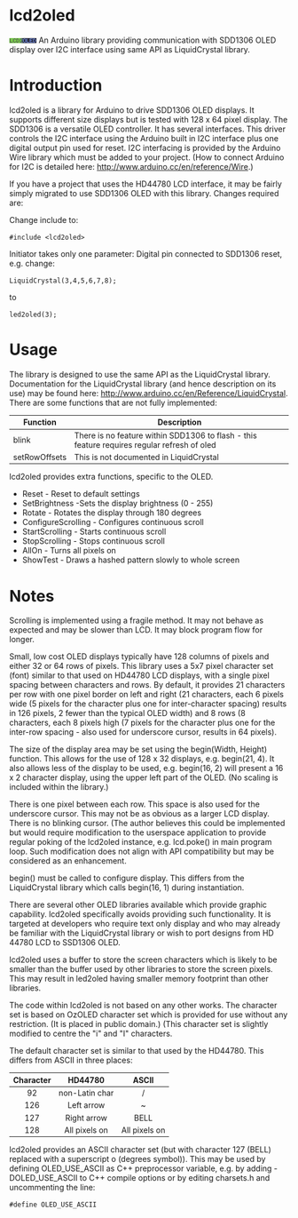 # lcd2oled
![Logo](docs/lcd2oled.png)
An Arduino library providing communication with SDD1306 OLED display over I2C interface using same API as LiquidCrystal library.

# Introduction
lcd2oled is a library for Arduino to drive SDD1306 OLED displays. It supports different size displays but is tested with 128 x 64 pixel display.
The SDD1306 is a versatile OLED controller. It has several interfaces. This driver controls the I2C interface using the Arduino built in I2C interface plus one digital output pin used for reset.
I2C interfacing is provided by the Arduino Wire library which must be added to your project. (How to connect Arduino for I2C is detailed here: http://www.arduino.cc/en/reference/Wire.)

If you have a project that uses the HD44780 LCD interface, it may be fairly simply migrated to use SDD1306 OLED with this library. Changes required are:

Change include to:

```
#include <lcd2oled>
```

Initiator takes only one parameter: Digital pin connected to SDD1306 reset, e.g. change:

```
LiquidCrystal(3,4,5,6,7,8);
````

to

```
led2oled(3);
```

# Usage
The library is designed to use the same API as the LiquidCrystal library. Documentation for the LiquidCrystal library (and hence description on its use) may be found here: http://www.arduino.cc/en/Reference/LiquidCrystal.
There are some functions that are not fully implemented:

| Function      | Description                                 |
| ------------- | ------------------------------------------- |
| blink         | There is no feature within SDD1306 to flash - this feature requires regular refresh of oled |
| setRowOffsets | This is not documented in LiquidCrystal     |

lcd2oled provides extra functions, specific to the OLED.

* Reset - Reset to default settings
* SetBrightness -Sets the display brightness (0 - 255)
* Rotate - Rotates the display through 180 degrees
* ConfigureScrolling - Configures continuous scroll
* StartScrolling - Starts continuous scroll
* StopScrolling - Stops continuous scroll
* AllOn - Turns all pixels on
* ShowTest - Draws a hashed pattern slowly to whole screen

# Notes
Scrolling is implemented using a fragile method. It may not behave as expected and may be slower than LCD. It may block program flow for longer.

Small, low cost OLED displays typically have 128 columns of pixels and either 32 or 64 rows of pixels. This library uses a 5x7 pixel character set (font) similar to that used on HD44780 LCD displays, with a single pixel spacing between characters and rows. By default, it provides 21 characters per row with one pixel border on left and right (21 characters, each 6 pixels wide (5 pixels for the character plus one for inter-character spacing) results in 126 pixels, 2 fewer than the typical OLED width) and 8 rows (8 characters, each 8 pixels high (7 pixels for the character plus one for the inter-row spacing - also used for underscore cursor, results in 64 pixels).

The size of the display area may be set using the begin(Width, Height) function. This allows for the use of 128 x 32 displays, e.g. begin(21, 4). It also allows less of the display to be used, e.g. begin(16, 2) will present a 16 x 2 character display, using the upper left part of the OLED. (No scaling is included within the library.)

There is one pixel between each row. This space is also used for the underscore cursor. This may not be as obvious as a larger LCD display. There is no blinking cursor. (The author believes this could be implemented but would require modification to the userspace application to provide regular poking of the lcd2oled instance, e.g. lcd.poke() in main program loop. Such modification does not align with API compatibility but may be considered as an enhancement.

begin() must be called to configure display. This differs from the LiquidCrystal library which calls begin(16, 1) during instantiation.

There are several other OLED libraries available which provide graphic capability. lcd2oled specifically avoids providing such functionality. It is targeted at developers who require text only display and who may already be familiar with the LiquidCrystal library or wish to port designs from HD 44780 LCD to SSD1306 OLED.

lcd2oled uses a buffer to store the screen characters which is likely to be smaller than the buffer used by other libraries to store the screen pixels. This may result in led2oled having smaller memory footprint than other libraries.

The code within lcd2oled is not based on any other works. The character set is based on OzOLED character set which is provided for use without any restriction. (It is placed in public domain.) (This character set is slightly modified to centre the "i" and "I" characters.

The default character set is similar to that used by the HD44780. This differs from ASCII in three places:

| Character | HD44780 | ASCII |
| :-------: | :-----: | :---: |
| 92        | non-Latin char | / |
| 126 | Left arrow | ~ |
| 127 | Right arrow | BELL |
| 128 | All pixels on | All pixels on |

lcd2oled provides an ASCII character set (but with character 127 (BELL) replaced with a superscript o (degrees symbol)). This may be used by defining OLED_USE_ASCII as C++ preprocessor variable, e.g. by adding -DOLED_USE_ASCII to C++ compile options or by editing charsets.h and uncommenting the line:

```
#define OLED_USE_ASCII
```

